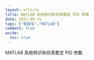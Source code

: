 ```yaml
---
layout: article
title: MATLAB 系统辨识和仿真整定 PID 参数
date: 2021-08-31
tags: ["智能车","MATLAB"]
comment: true
aside:
  toc: true
---
```


MATLAB 系统辨识和仿真整定 PID 参数

<!--more-->



